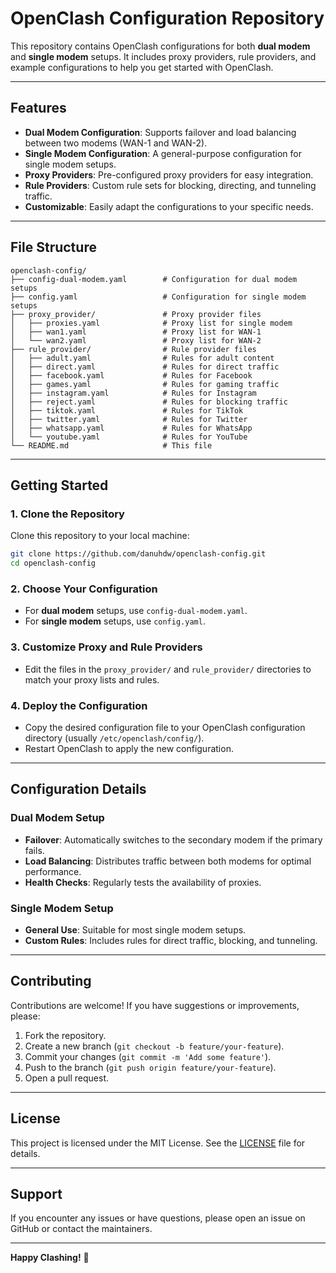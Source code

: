 # OpenClash Configuration Repository

This repository contains OpenClash configurations for both **dual modem** and **single modem** setups. It includes proxy providers, rule providers, and example configurations to help you get started with OpenClash.

---

## **Features**
- **Dual Modem Configuration**: Supports failover and load balancing between two modems (WAN-1 and WAN-2).
- **Single Modem Configuration**: A general-purpose configuration for single modem setups.
- **Proxy Providers**: Pre-configured proxy providers for easy integration.
- **Rule Providers**: Custom rule sets for blocking, directing, and tunneling traffic.
- **Customizable**: Easily adapt the configurations to your specific needs.

---

## **File Structure**
```
openclash-config/
├── config-dual-modem.yaml        # Configuration for dual modem setups
├── config.yaml                   # Configuration for single modem setups
├── proxy_provider/               # Proxy provider files
│   ├── proxies.yaml              # Proxy list for single modem
│   ├── wan1.yaml                 # Proxy list for WAN-1
│   └── wan2.yaml                 # Proxy list for WAN-2
├── rule_provider/                # Rule provider files
│   ├── adult.yaml                # Rules for adult content
│   ├── direct.yaml               # Rules for direct traffic
│   ├── facebook.yaml             # Rules for Facebook
│   ├── games.yaml                # Rules for gaming traffic
│   ├── instagram.yaml            # Rules for Instagram
│   ├── reject.yaml               # Rules for blocking traffic
│   ├── tiktok.yaml               # Rules for TikTok
│   ├── twitter.yaml              # Rules for Twitter
│   ├── whatsapp.yaml             # Rules for WhatsApp
│   └── youtube.yaml              # Rules for YouTube
└── README.md                     # This file
```

---

## **Getting Started**

### **1. Clone the Repository**
Clone this repository to your local machine:
```bash
git clone https://github.com/danuhdw/openclash-config.git
cd openclash-config
```

### **2. Choose Your Configuration**
- For **dual modem** setups, use `config-dual-modem.yaml`.
- For **single modem** setups, use `config.yaml`.

### **3. Customize Proxy and Rule Providers**
- Edit the files in the `proxy_provider/` and `rule_provider/` directories to match your proxy lists and rules.

### **4. Deploy the Configuration**
- Copy the desired configuration file to your OpenClash configuration directory (usually `/etc/openclash/config/`).
- Restart OpenClash to apply the new configuration.

---

## **Configuration Details**

### **Dual Modem Setup**
- **Failover**: Automatically switches to the secondary modem if the primary fails.
- **Load Balancing**: Distributes traffic between both modems for optimal performance.
- **Health Checks**: Regularly tests the availability of proxies.

### **Single Modem Setup**
- **General Use**: Suitable for most single modem setups.
- **Custom Rules**: Includes rules for direct traffic, blocking, and tunneling.

---

## **Contributing**
Contributions are welcome! If you have suggestions or improvements, please:
1. Fork the repository.
2. Create a new branch (`git checkout -b feature/your-feature`).
3. Commit your changes (`git commit -m 'Add some feature'`).
4. Push to the branch (`git push origin feature/your-feature`).
5. Open a pull request.

---

## **License**
This project is licensed under the MIT License. See the [LICENSE](LICENSE) file for details.

---

## **Support**
If you encounter any issues or have questions, please open an issue on GitHub or contact the maintainers.

---

**Happy Clashing!** 🚀
